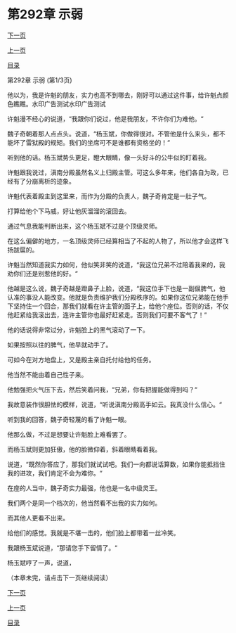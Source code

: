 <h1>第292章     示弱</h1>
            <div><p><a href="./0874_%E7%AC%AC292%E7%AB%A0_%E7%A4%BA%E5%BC%B1.md">下一页</a></p><p><a href="./0872_%E7%AC%AC291%E7%AB%A0_%E9%9B%B7%E7%8B%B1.md">上一页</a></p><p><a href="../">目录</a></p></div>
            <div><p>第292章     示弱 (第1/3页)</p><p>他以为，我是许魁的朋友，实力也高不到哪去，刚好可以通过这件事，给许魁点颜色瞧瞧。水印广告测试水印广告测试</p><p>许魁漫不经心的说道，“我跟你们说过，他是我朋友，不许你们为难他。“</p><p>魏子奇朝着那人点点头。说道，“杨玉斌，你做得很对。不管他是什么来头，都不能坏了雷狱殿的规矩。我们的坐席可不是谁都有资格坐的！“</p><p>听到他的话。杨玉斌势头更足，瞪大眼睛，像一头好斗的公牛似的盯着我。</p><p>许魁跟我说过，滇南分殿虽然名义上归殿主管。可这么多年来，他们各自为政，已经有了分崩离析的迹象。</p><p>许魁代表着殿主到这里来，而作为分殿的负责人，魏子奇肯定是一肚子气。</p><p>打算给他个下马威，好让他灰溜溜的滚回去。</p><p>通过气息我能判断出来，这个杨玉斌不过是个顶级灵师。</p><p>在这么偏僻的地方，一名顶级灵师已经算相当了不起的人物了，所以他才会这样飞扬跋扈的。</p><p>许魁当然知道我实力如何，他似笑非笑的说道，“我这位兄弟不过陪着我来的，我劝你们还是别惹他的好。“</p><p>他越是这么说，魏子奇越是蹬鼻子上脸，说道，“我这位手下也是一副倔脾气，他认准的事没人能改变。他就是负责维护我们分殿秩序的。如果你这位兄弟能在他手下坚持住一个回合，那我们就看在许主管的面子上，给他个座位。否则的话，不仅他赶紧给我滚出去，连许主管你也最好赶紧走。否则我们可要不客气了！“</p><p>他的话说得非常过分，许魁脸上的黑气滚动了一下。</p><p>如果按照以往的脾气，他早就动手了。</p><p>可如今在对方地盘上，又是殿主亲自托付给他的任务。</p><p>他当然不能由着自己性子来。</p><p>他勉强把火气压下去，然后笑着问我，“兄弟，你有把握能做得到吗？“</p><p>我故意装作很胆怯的模样，说道，“听说滇南分殿高手如云。我真没什么信心。“</p><p>听到我的回答，魏子奇轻蔑的看了许魁一眼。</p><p>他那么做，不过是想要让许魁脸上难看罢了。</p><p>而杨玉斌则更加狂傲，他的脸微仰着，斜着眼睛看着我。</p><p>说道，“既然你答应了，那我们就试试吧。我们一向都说话算数，如果你能抵挡住我的进攻，我们肯定不会为难你。“</p><p>在座的人当中，魏子奇实力最强，他也是一名中级灵王。</p><p>我们两个是同一个档次的，他当然看不出我的实力如何。</p><p>而其他人更看不出来。</p><p>给他们的感觉。我就是不堪一击的，他们脸上都带着一丝冷笑。</p><p>我跟杨玉斌说道，“那请您手下留情了。“</p><p>杨玉斌哼了一声，说道，</p><p>（本章未完，请点击下一页继续阅读）</p></div>
            <div><p><a href="./0874_%E7%AC%AC292%E7%AB%A0_%E7%A4%BA%E5%BC%B1.md">下一页</a></p><p><a href="./0872_%E7%AC%AC291%E7%AB%A0_%E9%9B%B7%E7%8B%B1.md">上一页</a></p><p><a href="../">目录</a></p></div>